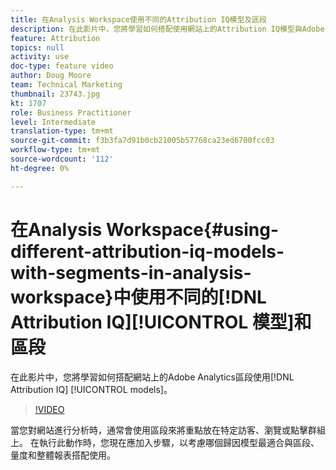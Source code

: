 ```yaml
---
title: 在Analysis Workspace使用不同的Attribution IQ模型及區段
description: 在此影片中，您將學習如何搭配使用網站上的Attribution IQ模型與Adobe Analytics區段。
feature: Attribution
topics: null
activity: use
doc-type: feature video
author: Doug Moore
team: Technical Marketing
thumbnail: 23743.jpg
kt: 1707
role: Business Practitioner
level: Intermediate
translation-type: tm+mt
source-git-commit: f3b3fa7d91b0cb21005b57768ca23ed6700fcc03
workflow-type: tm+mt
source-wordcount: '112'
ht-degree: 0%

---
```



# 在Analysis Workspace{#using-different-attribution-iq-models-with-segments-in-analysis-workspace}中使用不同的[!DNL Attribution IQ][!UICONTROL 模型]和區段

在此影片中，您將學習如何搭配網站上的Adobe Analytics區段使用[!DNL Attribution IQ] [!UICONTROL models]。

>[!VIDEO](https://video.tv.adobe.com/v/23743/?quality=12)

當您對網站進行分析時，通常會使用區段來將重點放在特定訪客、瀏覽或點擊群組上。 在執行此動作時，您現在應加入步驟，以考慮哪個歸因模型最適合與區段、量度和整體報表搭配使用。

